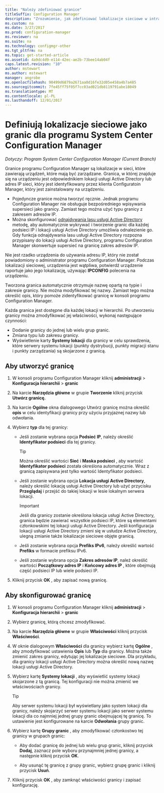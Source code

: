 ```yaml
---
title: "Należy zdefiniować granice"
titleSuffix: Configuration Manager
description: "Zrozumienie, jak zdefiniować lokalizacje sieciowe w intranecie, która może zawierać urządzeń, którymi chcesz zarządzać."
ms.custom: na
ms.date: 3/27/2017
ms.prod: configuration-manager
ms.reviewer: na
ms.suite: na
ms.technology: configmgr-other
ms.tgt_pltfrm: na
ms.topic: get-started-article
ms.assetid: 4a9dc4d9-e114-42ec-ae2b-73bee14ab04f
caps.latest.revision: "10"
author: mstewart
ms.author: mstewart
manager: angrobe
ms.openlocfilehash: 90499d6879a2671aa0d16fe32d05e458a4b7a485
ms.sourcegitcommit: 7fe45ff75f05f7cc03ad021db8119791abe18049
ms.translationtype: MT
ms.contentlocale: pl-PL
ms.lasthandoff: 12/01/2017
---
```

# <a name="define-network-locations-as-boundaries-for-system-center-configuration-manager"></a>Definiują lokalizacje sieciowe jako granic dla programu System Center Configuration Manager

*Dotyczy: Program System Center Configuration Manager (Current Branch)*

Granice programu Configuration Manager są lokalizacje w sieci, które zawierają urządzeń, które mają być zarządzane. Granica, w której znajduje się na urządzeniu jest odpowiednikiem lokacji usługi Active Directory lub adres IP sieci, który jest identyfikowany przez klienta Configuratoin Manager, który jest zainstalowany na urządzeniu.
 - Pojedyncze granice można tworzyć ręcznie. Jednak programu Configuration Manager nie obsługuje bezpośredniego wpisywania supersieci jako granicy. Zamiast tego można użyć typu granicy z zakresem adresów IP.
 - Można skonfigurować [odnajdywania lasu usługi Active Directory](../../../../core/servers/deploy/configure/about-discovery-methods.md#bkmk_aboutForest) metodę, aby automatycznie wykrywać i tworzenie granic dla każdej podsieci IP i lokacji usługi Active Directory umożliwia odnalezienie go. Gdy funkcja odnajdywania lasu usługi Active Directory rozpozna przypisany do lokacji usługi Active Directory, programu Configuration Manager skonwertuje supersieć na granicę zakres adresów IP.  

Nie jest rzadko urządzenia do używania adresu IP, który nie został powiadomiony o administrator programu Configuration Manager. Podczas lokalizacji sieciowej, urządzenia jest wątpliwa, potwierdź urządzenie raportuje jako jego lokalizację, używając **IPCONFIG** polecenia na urządzeniu.  

Tworzona granica automatycznie otrzymuje nazwę opartą na typie i zakresie granicy. Nie można modyfikować tej nazwy. Zamiast tego można określić opis, który pomoże zidentyfikować granicę w konsoli programu Configuration Manager.  

Każda granica jest dostępne dla każdej lokacji w hierarchii. Po utworzeniu granicy można zmodyfikować jej właściwości, wykonaj następujące czynności:  
-   Dodanie granicy do jednej lub wielu grup granic.  
-   Zmiana typu lub zakresu granicy.  
-   Wyświetlenie karty **Systemy lokacji** dla granicy w celu sprawdzenia, które serwery systemu lokacji (punkty dystrybucji, punkty migracji stanu i punkty zarządzania) są skojarzone z granicą.  

## <a name="to-create-a-boundary"></a>Aby utworzyć granicę  

1.  W konsoli programu Configuration Manager kliknij **administracji** > **Konfiguracja hierarchii** > **granic**  

2.  Na karcie **Narzędzia główne** w grupie **Tworzenie** kliknij przycisk **Utwórz granicę.**  

3.  Na karcie **Ogólne** okna dialogowego Utwórz granicę można określić **opis** w celu identyfikacji granicy przy użyciu przyjaznej nazwy lub odwołania.  

4.  Wybierz **typ** dla tej granicy:  

    -   Jeśli zostanie wybrana opcja **Podsieć IP**, należy określić **Identyfikator podsieci** dla tej granicy.  
        > [!TIP]  
        >  Można określić wartości **Sieć** i **Maska podsieci** , aby wartość **Identyfikator podsieci** została określona automatycznie. Wraz z granicą zapisywana jest tylko wartość Identyfikator podsieci.  

    -   Jeśli zostanie wybrana opcja **Lokacja usługi Active Directory**, należy określić lokację usługi Active Directory lub użyć przycisku **Przeglądaj** i przejść do takiej lokacji w lesie lokalnym serwera lokacji.  

        > [!IMPORTANT]  
        >  Jeśli dla granicy zostanie określona lokacja usługi Active Directory, granica będzie zawierać wszystkie podsieci IP, które są elementami członkowskimi tej lokacji usługi Active Directory. Jeśli konfiguracja lokacji usługi Active Directory zmieni się w usłudze Active Directory, ulegną zmianie także lokalizacje sieciowe objęte granicą.  

    -   Jeśli zostanie wybrana opcja **Prefiks IPv6**, należy określić wartość **Prefiks** w formacie prefiksu IPv6.  

    -   Jeśli zostanie wybrana opcja **Zakres adresów IP**, należ określić wartości **Początkowy adres IP** i **Końcowy adres IP** , które obejmują część podsieci IP lub wiele podsieci IP.    

5.  Kliknij przycisk **OK** , aby zapisać nową granicę.  

## <a name="to-configure-a-boundary"></a>Aby skonfigurować granicę  

1.  W konsoli programu Configuration Manager kliknij **administracji** > **Konfiguracja hierarchii** > **granic**  

2.  Wybierz granicę, którą chcesz zmodyfikować.  

3.  Na karcie **Narzędzia główne** w grupie **Właściwości** kliknij przycisk **Właściwości**.  

4.  W oknie dialogowym **Właściwości** dla granicy wybierz kartę **Ogólne** , aby zmodyfikować ustawienia **Opis** lub **Typ** dla granicy. Można także zmienić zakres granicy, edytując jej lokalizacje sieciowe. Dla przykładu, dla granicy lokacji usługi Active Directory można określić nową nazwę lokacji usługi Active Directory.  

5.  Wybierz kartę **Systemy lokacji** , aby wyświetlić systemy lokacji skojarzone z tą granicą. Tej konfiguracji nie można zmienić we właściwościach granicy.  

    > [!TIP]  
    >  Aby serwer systemu lokacji był wyświetlany jako system lokacji dla granicy, należy skojarzyć serwer systemu lokacji jako serwer systemu lokacji dla co najmniej jednej grupy granic obejmującej tę granicę. To ustawienie jest konfigurowane na karcie **Odwołania** grupy granic.  

6.  Wybierz kartę **Grupy granic** , aby zmodyfikować członkostwo tej granicy w grupach granic:  

    -   Aby dodać granicę do jednej lub wielu grup granic, kliknij przycisk **Dodaj**, zaznacz pole wyboru przynajmniej jednej granicy, a następnie kliknij przycisk **OK**.  

    -   Aby usunąć tę granicę z grupy granic, wybierz grupę granic i kliknij przycisk **Usuń**.  

7.  Kliknij przycisk **OK** , aby zamknąć właściwości granicy i zapisać konfigurację.  
